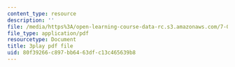 ```yaml
---
content_type: resource
description: ''
file: /media/https%3A/open-learning-course-data-rc.s3.amazonaws.com/7-01sc-fundamentals-of-biology-fall-2011/80f39266c897bb6463dfc13c465639b8_P-Ry4rRdDbk.pdf
file_type: application/pdf
resourcetype: Document
title: 3play pdf file
uid: 80f39266-c897-bb64-63df-c13c465639b8
---
```

